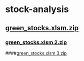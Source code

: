 # stock-analysis
## [green_stocks.xlsm.zip](https://github.com/bhewett4/stock-analysis/files/7811383/green_stocks.xlsm.zip)
### [green_stocks.xlsm 2.zip](https://github.com/bhewett4/stock-analysis/files/7811618/green_stocks.xlsm.2.zip)
####[green_stocks.xlsm 3.zip](https://github.com/bhewett4/stock-analysis/files/7819531/green_stocks.xlsm.3.zip)
